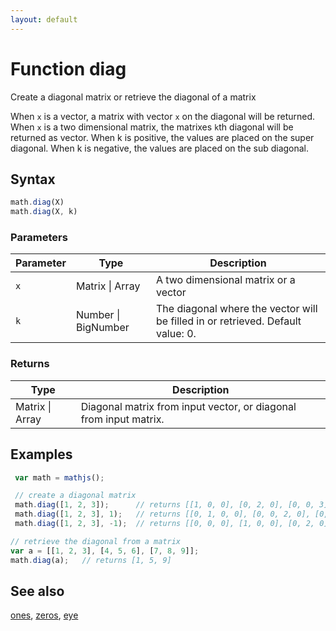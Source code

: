 ```yaml
---
layout: default
---
```


# Function diag

Create a diagonal matrix or retrieve the diagonal of a matrix

When `x` is a vector, a matrix with vector `x` on the diagonal will be returned.
When `x` is a two dimensional matrix, the matrixes `k`th diagonal will be returned as vector.
When k is positive, the values are placed on the super diagonal.
When k is negative, the values are placed on the sub diagonal.


## Syntax

```js
math.diag(X)
math.diag(X, k)
```

### Parameters

Parameter | Type | Description
--------- | ---- | -----------
`x` | Matrix &#124; Array | A two dimensional matrix or a vector
`k` | Number &#124; BigNumber | The diagonal where the vector will be filled in or retrieved. Default value: 0.

### Returns

Type | Description
---- | -----------
Matrix &#124; Array | Diagonal matrix from input vector, or diagonal from input matrix.


## Examples

```js
 var math = mathjs();

 // create a diagonal matrix
 math.diag([1, 2, 3]);      // returns [[1, 0, 0], [0, 2, 0], [0, 0, 3]]
 math.diag([1, 2, 3], 1);   // returns [[0, 1, 0, 0], [0, 0, 2, 0], [0, 0, 0, 3]]
 math.diag([1, 2, 3], -1);  // returns [[0, 0, 0], [1, 0, 0], [0, 2, 0], [0, 0, 3]]

// retrieve the diagonal from a matrix
var a = [[1, 2, 3], [4, 5, 6], [7, 8, 9]];
math.diag(a);   // returns [1, 5, 9]
```


## See also

[ones](ones.html),
[zeros](zeros.html),
[eye](eye.html)


<!-- Note: This file is automatically generated from source code comments. Changes made in this file will be overridden. -->
